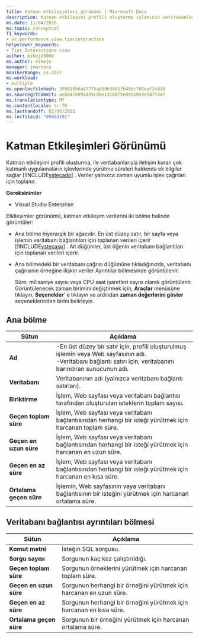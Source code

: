 ```yaml
---
title: Katman etkileşimleri görünümü | Microsoft Docs
description: Katman etkileşimi profili oluşturma işleminin veritabanları ile iletişim kuran çok katmanlı uygulamaların işlevlerinde yürütme süreleri hakkında bilgi sağladığını öğrenin.
ms.date: 11/04/2016
ms.topic: conceptual
f1_keywords:
- vs.performance.view.tierinteraction
helpviewer_keywords:
- Tier Interactions view
author: mikejo5000
ms.author: mikejo
manager: jmartens
monikerRange: vs-2017
ms.workload:
- multiple
ms.openlocfilehash: 350810bba477f5a86963862fb496cf05eaf2c810
ms.sourcegitcommit: ae6d47b09a439cd0e13180f5e89510e3e347fd47
ms.translationtype: MT
ms.contentlocale: tr-TR
ms.lasthandoff: 02/08/2021
ms.locfileid: "99963191"
---
```

# <a name="tier-interactions-view"></a>Katman Etkileşimleri Görünümü

Katman etkileşimi profili oluşturma, ile veritabanlarıyla iletişim kuran çok katmanlı uygulamaların işlevlerinde yürütme süreleri hakkında ek bilgiler sağlar [!INCLUDE[vstecado](../data-tools/includes/vstecado_md.md)] . Veriler yalnızca zaman uyumlu işlev çağrıları için toplanır.

**Gereksinimler**

- Visual Studio Enterprise

Etkileşimler görünümü, katman etkileşim verilerini iki bölme halinde görüntüler:

- Ana bölme hiyerarşik bir ağacıdır. En üst düzey satır, bir sayfa veya işlemin veritabanı bağlantıları için toplanan verileri içerir [!INCLUDE[vstecasp](../code-quality/includes/vstecasp_md.md)] . Alt düğümler, üst öğenin veritabanı bağlantıları için toplanan verileri içerir.

- Ana bölmedeki bir veritabanı çağrısı düğümüne tıkladığınızda, veritabanı çağrısının örneğine ilişkin veriler Ayrıntılar bölmesinde görüntülenir.

  Süre, milisaniye sayısı veya CPU saat işaretleri sayısı olarak görüntülenir. Görüntülenecek zaman birimini değiştirmek için, **Araçlar** menüsüne tıklayın, **Seçenekler**' e tıklayın ve ardından **zaman değerlerini göster** seçeneklerinden birini belirleyin.

## <a name="master-pane"></a>Ana bölme

|Sütun|Açıklama|
|------------|-----------------|
|**Ad**|-En üst düzey bir satır için, profili oluşturulmuş işlemin veya Web sayfasının adı.<br />-Veritabanı bağlantı satırı için, veritabanını barındıran sunucunun adı.|
|**Veritabanı**|Veritabanının adı (yalnızca veritabanı bağlantı satırları).|
|**Biriktirme**|İşlem, Web sayfası veya veritabanı bağlantısı tarafından oluşturulan isteklerin toplam sayısı.|
|**Geçen toplam süre**|İşlem, Web sayfası veya veritabanı bağlantısından herhangi bir isteği yürütmek için harcanan toplam süre.|
|**Geçen en uzun süre**|İşlem, Web sayfası veya veritabanı bağlantısından herhangi bir isteği yürütmek için harcanan en uzun süre.|
|**Geçen en az süre**|İşlem, Web sayfası veya veritabanı bağlantısından herhangi bir isteği yürütmek için harcanan en kısa süre.|
|**Ortalama geçen süre**|İşlemin, Web sayfasının veya veritabanı bağlantısının bir isteğini yürütmek için harcanan ortalama süre.|

## <a name="database-connection-details-pane"></a>Veritabanı bağlantısı ayrıntıları bölmesi

|Sütun|Açıklama|
|------------|-----------------|
|**Komut metni**|İsteğin SQL sorgusu.|
|**Sorgu sayısı**|Sorgunun kaç kez çalıştırıldığı.|
|**Geçen toplam süre**|Sorgunun örneklerini yürütmek için harcanan toplam süre.|
|**Geçen en uzun süre**|Sorgunun herhangi bir örneğini yürütmek için harcanan en uzun süre.|
|**Geçen en az süre**|Sorgunun herhangi bir örneğini yürütmek için harcanan en kısa süre.|
|**Ortalama geçen süre**|Sorgunun bir örneğini yürütmek için harcanan ortalama süre.|

